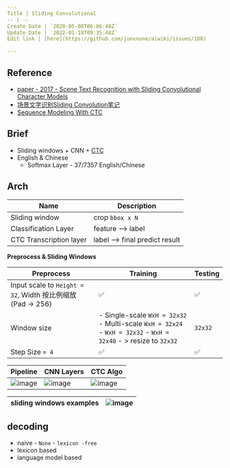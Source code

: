 ```yaml
---
Title | Sliding Convolutional
-- | --
Create Date | `2020-05-08T06:06:40Z`
Update Date | `2022-01-19T09:35:48Z`
Edit link | [here](https://github.com/junxnone/aiwiki/issues/188)

---
```

## Reference
- [paper - 2017 - Scene Text Recognition with Sliding Convolutional Character Models](https://arxiv.org/pdf/1709.01727.pdf)
- [场景文字识别Sliding Convolution笔记](https://blog.csdn.net/qq_14845119/article/details/79312860)
- [Sequence Modeling With CTC](https://distill.pub/2017/ctc/)

## Brief
- Sliding windows + CNN + [CTC](/CTC)
- English & Chinese
  - Softmax Layer - 37/7357 English/Chinese

## Arch
Name | Description
-- | --
Sliding window | crop `bbox x N`
Classification Layer | feature --> label
CTC Transcription layer | label --> final predict result



**Preprocess & Sliding Windows**

Preprocess | Training  | Testing
-- | -- | --
Input scale to `Height = 32`, Width 按比例缩放 (Pad -> 256) | ✅ | ✅ 
Window size | - Single-scale `WxH = 32x32`<br> - Multi-scale `WxH = 32x24` - `WxH = 32x32` - `WxH = 32x40` - > resize to `32x32` | `32x32`
Step Size  `= 4` |  ✅ | ✅ 


Pipeline | CNN Layers |  CTC Algo 
-- | -- | --
 ![image](https://user-images.githubusercontent.com/2216970/81381547-7f201e80-913f-11ea-987a-b7b39b7cafdf.png) | ![image](https://user-images.githubusercontent.com/2216970/81382855-a2e46400-9141-11ea-8740-6423dbbe2620.png) | ![image](https://user-images.githubusercontent.com/2216970/81460717-b3e0b400-91d9-11ea-9499-53ac1f23aafb.png)

sliding windows examples | ![image](https://user-images.githubusercontent.com/2216970/85986363-b663cb00-ba1e-11ea-8a67-059969ba1720.png)
-- | --

## decoding
- naive - `None` - `lexicon -free`
- lexicon based
- language model based




